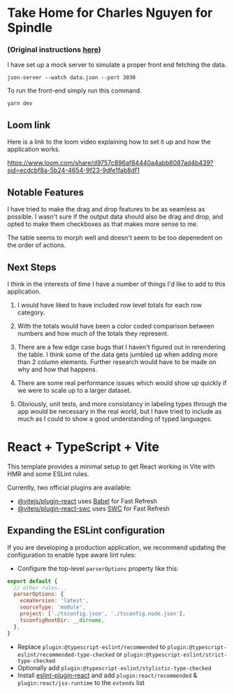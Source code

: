 # Take Home for Charles Nguyen for Spindle

### (Original instructions [here](https://spindle.notion.site/Take-Home-Challenge-The-Drag-n-Drop-Multi-Pivot-Table-0ba1957eabcf418cad6e4da866fc5fa7?pvs=4))


I have set up a mock server to simulate a proper front end fetching the data.

```
json-server --watch data.json --port 3030
```
To run the front-end simply run this command.
```
yarn dev
```

## Loom link

Here is a link to the loom video explaining how to set it up and how the application works.

https://www.loom.com/share/d9757c896af84440a4abb8087ad4b439?sid=ecdcbf8a-5b24-4654-9f23-9dfe1fab8df1

## Notable Features

I have tried to make the drag and drop features to be as seamless as possible. I wasn't sure if the output data should also be drag and drop, and opted to make them checkboxes as that makes more sense to me.

The table seems to morph well and doesn't seem to be too depenedent on the order of actions.

## Next Steps

I think in the interests of time I have a number of things I'd like to add to this application.

1) I would have liked to have included row level totals for each row category.

2) With the totals would have been a color coded comparison between numbers and how much of the totals they represent.

3) There are a few edge case bugs that I haven't figured out in rerendering the table. I think some of the data gets jumbled up when adding more than 2 column elements. Further research would have to be made on why and how that happens.

4) There are some real performance issues which would show up quickly if we were to scale up to a larger dataset.

5) Obviously, unit tests, and more consistancy in labeling types through the app would be necessary in the real world, but I have tried to include as much as I could to show a good understanding of typed languages.

# React + TypeScript + Vite

This template provides a minimal setup to get React working in Vite with HMR and some ESLint rules.

Currently, two official plugins are available:

- [@vitejs/plugin-react](https://github.com/vitejs/vite-plugin-react/blob/main/packages/plugin-react/README.md) uses [Babel](https://babeljs.io/) for Fast Refresh
- [@vitejs/plugin-react-swc](https://github.com/vitejs/vite-plugin-react-swc) uses [SWC](https://swc.rs/) for Fast Refresh

## Expanding the ESLint configuration

If you are developing a production application, we recommend updating the configuration to enable type aware lint rules:

- Configure the top-level `parserOptions` property like this:

```js
export default {
  // other rules...
  parserOptions: {
    ecmaVersion: 'latest',
    sourceType: 'module',
    project: ['./tsconfig.json', './tsconfig.node.json'],
    tsconfigRootDir: __dirname,
  },
}
```

- Replace `plugin:@typescript-eslint/recommended` to `plugin:@typescript-eslint/recommended-type-checked` or `plugin:@typescript-eslint/strict-type-checked`
- Optionally add `plugin:@typescript-eslint/stylistic-type-checked`
- Install [eslint-plugin-react](https://github.com/jsx-eslint/eslint-plugin-react) and add `plugin:react/recommended` & `plugin:react/jsx-runtime` to the `extends` list
